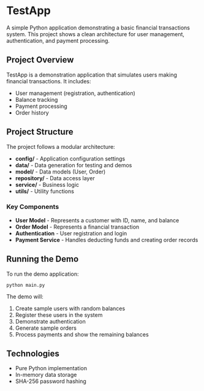 # TestApp

A simple Python application demonstrating a basic financial transactions system. This project shows a clean architecture for user management, authentication, and payment processing.

## Project Overview

TestApp is a demonstration application that simulates users making financial transactions. It includes:

- User management (registration, authentication)
- Balance tracking
- Payment processing
- Order history

## Project Structure

The project follows a modular architecture:

- **config/** - Application configuration settings
- **data/** - Data generation for testing and demos
- **model/** - Data models (User, Order)
- **repository/** - Data access layer
- **service/** - Business logic
- **utils/** - Utility functions

### Key Components

- **User Model** - Represents a customer with ID, name, and balance
- **Order Model** - Represents a financial transaction
- **Authentication** - User registration and login
- **Payment Service** - Handles deducting funds and creating order records

## Running the Demo

To run the demo application:

```
python main.py
```

The demo will:

1. Create sample users with random balances
2. Register these users in the system
3. Demonstrate authentication
4. Generate sample orders
5. Process payments and show the remaining balances

## Technologies

- Pure Python implementation
- In-memory data storage
- SHA-256 password hashing

